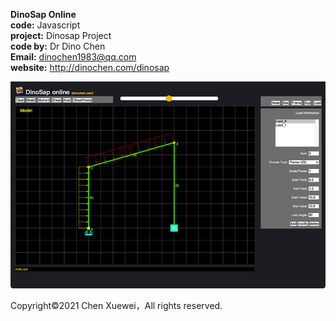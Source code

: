 **DinoSap Online**\
**code:** Javascript\
**project:** Dinosap Project\
**code by:** Dr Dino Chen\
**Email:** dinochen1983@qq.com\
**website:** http://dinochen.com/dinosap

![enter image description here](https://github.com/dinochen1983/DinoSap-Online/blob/main/image01.png?raw=true)

Copyright©2021 Chen Xuewei，All rights reserved.
